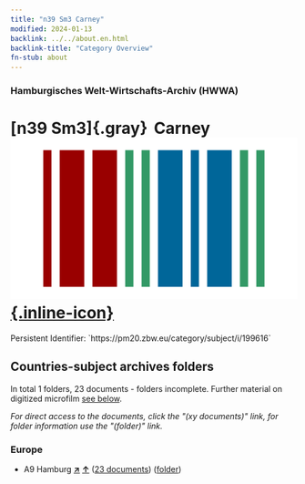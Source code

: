 ```yaml
---
title: "n39 Sm3 Carney"
modified: 2024-01-13
backlink: ../../about.en.html
backlink-title: "Category Overview"
fn-stub: about
---
```


### Hamburgisches Welt-Wirtschafts-Archiv (HWWA)

# [n39 Sm3]{.gray}&#8201; Carney &#160; [![Wikidata](/images/Wikidata-logo.svg "Wikidata"){.inline-icon}](http://www.wikidata.org/entity/Q104711325)

<div class="hint">Persistent Identifier: `https://pm20.zbw.eu/category/subject/i/199616`</div>







## Countries-subject archives folders







In total 1 folders, 23 documents - folders incomplete. Further material on digitized microfilm [see below](#filmsections).

_For direct access to the documents, click the "(xy documents)" link, for folder information use the "(folder)" link._



### Europe

- A9 Hamburg [**&nearr;**](../../../geo/i/140905/about.en.html "Hamburg (all folders)") [**&uarr;**](../../../geo/about.en.html#A9 "Country category system") (<a href="https://pm20.zbw.eu/iiifview/folder/sh/140905,199616" title="about: Hamburg : Carney" target="_blank">23 documents</a>) ([folder](../../../../folder/sh/1409xx/140905/1996xx/199616/about.en.html))



<a id="filmsections" />













